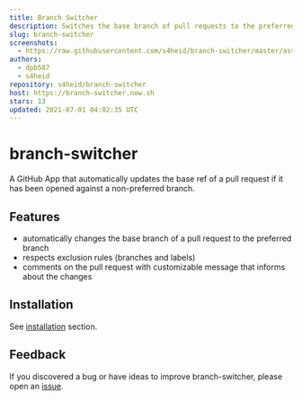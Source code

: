 ```yaml
---
title: Branch Switcher
description: Switches the base branch of pull requests to the preferred branch.
slug: branch-switcher
screenshots:
  - https://raw.githubusercontent.com/s4heid/branch-switcher/master/assets/preview.png
authors:
  - dpb587
  - s4heid
repository: s4heid/branch-switcher
host: https://branch-switcher.now.sh
stars: 13
updated: 2021-07-01 04:02:35 UTC
---
```


# branch-switcher

A GitHub App that automatically updates the base ref of a pull request if it has
been opened against a non-preferred branch.

## Features

- automatically changes the base branch of a pull request to the preferred branch
- respects exclusion rules (branches and labels)
- comments on the pull request with customizable message that informs about the changes

## Installation

See [installation](https://github.com/s4heid/branch-switcher#installation) section.

## Feedback

If you discovered a bug or have ideas to improve branch-switcher, please open an
[issue](https://github.com/s4heid/branch-switcher/issues/new).

